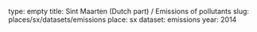 type: empty
title: Sint Maarten (Dutch part) / Emissions of pollutants
slug: places/sx/datasets/emissions
place: sx
dataset: emissions
year: 2014
